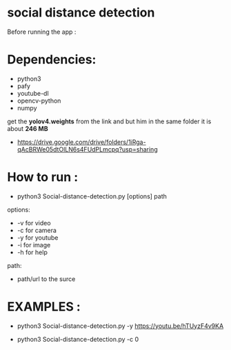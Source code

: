 # social distance detection


Before running the app :

# Dependencies:
 - python3
 - pafy 
 - youtube-dl
 - opencv-python
 - numpy

get the **yolov4.weights** from the link and but him in the same folder it is about **246 MB**
* https://drive.google.com/drive/folders/1iRga-qAcBRWe05dtOlLN6s4FUdPLmcpq?usp=sharing

# How to run :
*  python3 Social-distance-detection.py [options] path

  options:
   -  -v for video
   -  -c for camera
   -  -y for youtube
   -  -i for image
   -  -h for help
 
  path:
   - path/url to the surce
    
# EXAMPLES :   

* python3 Social-distance-detection.py -y https://youtu.be/hTUyzF4v9KA  

* python3 Social-distance-detection.py -c 0  
